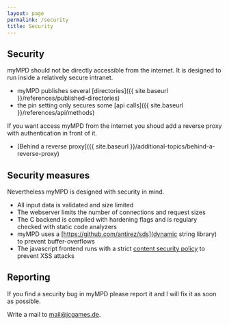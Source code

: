 ```yaml
---
layout: page
permalink: /security
title: Security
---
```


## Security

myMPD should not be directly accessible from the internet. It is designed to run inside a relatively secure intranet.

- myMPD publishes several [directories]({{ site.baseurl }}/references/published-directories)
- the pin setting only secures some [api calls]({{ site.baseurl }}/references/api/methods)

If you want access myMPD from the internet you shoud add a reverse proxy with authentication in front of it.

- [Behind a reverse proxy]({{ site.baseurl }}/additional-topics/behind-a-reverse-proxy)

## Security measures

Nevertheless myMPD is designed with security in mind.

- All input data is validated and size limited
- The webserver limits the number of connections and request sizes
- The C backend is compiled with hardening flags and is regulary checked with static code analyzers
- myMPD uses a [https://github.com/antirez/sds](dynamic string library) to prevent buffer-overflows
- The javascript frontend runs with a strict [content security policy](https://developer.mozilla.org/en-US/docs/Web/HTTP/CSP) to prevent XSS attacks

## Reporting

If you find a security bug in myMPD please report it and I will fix it as soon as possible.

Write a mail to [mail@jcgames.de](mail@jcgames.de).
